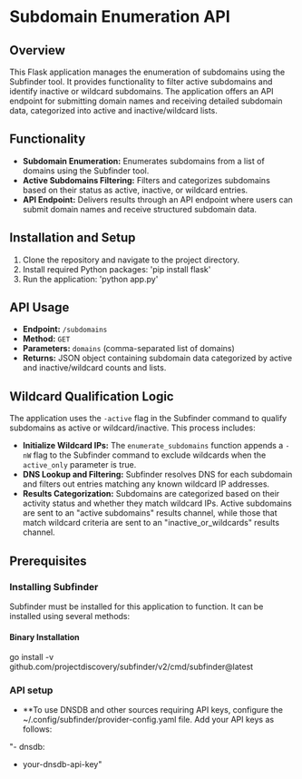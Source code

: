 # Subdomain Enumeration API

## Overview
This Flask application manages the enumeration of subdomains using the Subfinder tool. It provides functionality to filter active subdomains and identify inactive or wildcard subdomains. The application offers an API endpoint for submitting domain names and receiving detailed subdomain data, categorized into active and inactive/wildcard lists.

## Functionality
- **Subdomain Enumeration:** Enumerates subdomains from a list of domains using the Subfinder tool.
- **Active Subdomains Filtering:** Filters and categorizes subdomains based on their status as active, inactive, or wildcard entries.
- **API Endpoint:** Delivers results through an API endpoint where users can submit domain names and receive structured subdomain data.

## Installation and Setup
1. Clone the repository and navigate to the project directory.
2. Install required Python packages: 'pip install flask'
3. Run the application: 'python app.py'

## API Usage
- **Endpoint:** `/subdomains`
- **Method:** `GET`
- **Parameters:** `domains` (comma-separated list of domains)
- **Returns:** JSON object containing subdomain data categorized by active and inactive/wildcard counts and lists.

## Wildcard Qualification Logic
The application uses the `-active` flag in the Subfinder command to qualify subdomains as active or wildcard/inactive. This process includes:
- **Initialize Wildcard IPs:** The `enumerate_subdomains` function appends a `-nW` flag to the Subfinder command to exclude wildcards when the `active_only` parameter is true.
- **DNS Lookup and Filtering:** Subfinder resolves DNS for each subdomain and filters out entries matching any known wildcard IP addresses.
- **Results Categorization:** Subdomains are categorized based on their activity status and whether they match wildcard IPs. Active subdomains are sent to an "active subdomains" results channel, while those that match wildcard criteria are sent to an "inactive_or_wildcards" results channel.

## Prerequisites
### Installing Subfinder
Subfinder must be installed for this application to function. It can be installed using several methods:

#### Binary Installation
go install -v github.com/projectdiscovery/subfinder/v2/cmd/subfinder@latest

### API setup
- **To use DNSDB and other sources requiring API keys, configure the ~/.config/subfinder/provider-config.yaml file. Add your API keys as follows:
  
 "- dnsdb:
   - your-dnsdb-api-key"
